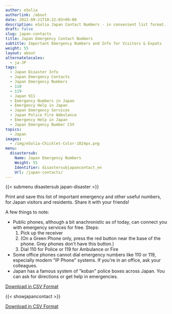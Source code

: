 ```yaml
---
author: eSolia
authorlink: /about
date: 2022-09-21T10:22:03+09:00
description: eSolia Japan Contact Numbers - in convenient list format.
draft: false
slug: japan-contacts
title: Japan Emergency Contact Numbers
subtitle: Important Emergency Numbers and Info for Visitors & Expats
weight: 55
layout: about
alternatelocales:
  - ja-JP
tags:
  - Japan Disaster Info
  - Japan Emergency Contacts
  - Japan Emergency Numbers
  - 110
  - 119
  - Japan 911
  - Emergency Numbers in Japan
  - Emergency Help in Japan
  - Japan Emergency Services
  - Japan Police Fire Ambulance
  - Emergency Help in Japan
  - Japan Emergency Number CSV
topics:
  - Japan
images:
  - /img/eSolia-Chicklet-Color-1024px.png
menu:
  disastersub:
    Name: Japan Emergency Numbers
    Weight: 55
    Identifier: disastersubjapancontact_en
    Url: /japan-contacts/
---
```


{{< submenu disastersub japan-disaster >}}

Print and save this list of important emergency and other useful numbers, for Japan visitors and residents. Share it with your friends! 

A few things to note: 

* Public phones, although a bit anachronistic as of today, can connect you with emergency services for free. Steps: 
  1. Pick up the receiver
  1. (On a Green Phone only, press the red button near the base of the phone. Grey phones don't have this button.)
  1. Dial 110 for Police or 119 for Ambulance or Fire
* Some office phones cannot dial emergency numbers like 110 or 119, especially modern "IP Phone" systems. If you're in an office, ask your colleagues. 
* Japan has a famous system of "koban" police boxes across Japan. You can ask for directions or get help in emergencies. 

<a class="button is-esolia-blue-1" href="/eSolia-Japan-Emergency-Contacts.en.csv">Download in CSV Format</a>

{{< showjapancontact >}}

<a class="button is-esolia-blue-1" href="/eSolia-Japan-Emergency-Contacts.en.csv">Download in CSV Format</a>